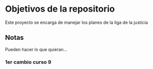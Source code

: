 # Objetivos de la repositorio

Este proyecto se encarga de manejar los planes de la liga de la justicia


## Notas
Pueden hacer lo que quieran...

### 1er cambio curso 9
